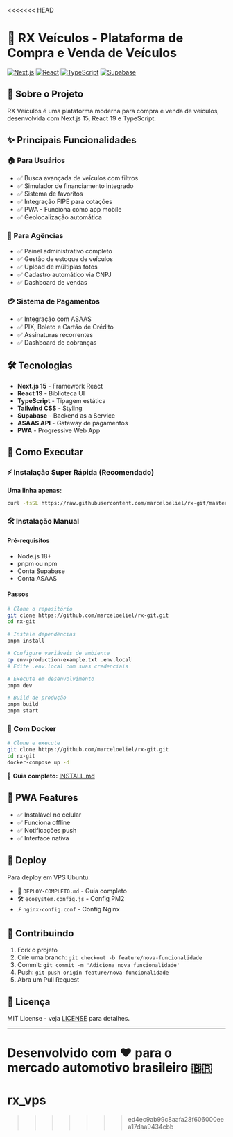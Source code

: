 <<<<<<< HEAD
# 🚗 RX Veículos - Plataforma de Compra e Venda de Veículos

[![Next.js](https://img.shields.io/badge/Next.js-15.2.4-black)](https://nextjs.org/)
[![React](https://img.shields.io/badge/React-19.1.0-blue)](https://reactjs.org/)
[![TypeScript](https://img.shields.io/badge/TypeScript-5.0-blue)](https://www.typescriptlang.org/)
[![Supabase](https://img.shields.io/badge/Supabase-Database-green)](https://supabase.com/)

## 🎯 Sobre o Projeto

RX Veículos é uma plataforma moderna para compra e venda de veículos, desenvolvida com Next.js 15, React 19 e TypeScript.

## ✨ Principais Funcionalidades

### 🏠 Para Usuários
- ✅ Busca avançada de veículos com filtros
- ✅ Simulador de financiamento integrado
- ✅ Sistema de favoritos
- ✅ Integração FIPE para cotações
- ✅ PWA - Funciona como app mobile
- ✅ Geolocalização automática

### 🏢 Para Agências
- ✅ Painel administrativo completo
- ✅ Gestão de estoque de veículos
- ✅ Upload de múltiplas fotos
- ✅ Cadastro automático via CNPJ
- ✅ Dashboard de vendas

### 💳 Sistema de Pagamentos
- ✅ Integração com ASAAS
- ✅ PIX, Boleto e Cartão de Crédito
- ✅ Assinaturas recorrentes
- ✅ Dashboard de cobranças

## 🛠️ Tecnologias

- **Next.js 15** - Framework React
- **React 19** - Biblioteca UI
- **TypeScript** - Tipagem estática
- **Tailwind CSS** - Styling
- **Supabase** - Backend as a Service
- **ASAAS API** - Gateway de pagamentos
- **PWA** - Progressive Web App

## 🚀 Como Executar

### ⚡ Instalação Super Rápida (Recomendado)

**Uma linha apenas:**
```bash
curl -fsSL https://raw.githubusercontent.com/marceloeliel/rx-git/master/quick-install.sh | bash
```

### 🛠️ Instalação Manual

#### Pré-requisitos
- Node.js 18+
- pnpm ou npm
- Conta Supabase
- Conta ASAAS

#### Passos
```bash
# Clone o repositório
git clone https://github.com/marceloeliel/rx-git.git
cd rx-git

# Instale dependências
pnpm install

# Configure variáveis de ambiente
cp env-production-example.txt .env.local
# Edite .env.local com suas credenciais

# Execute em desenvolvimento
pnpm dev

# Build de produção
pnpm build
pnpm start
```

### 🐳 Com Docker
```bash
# Clone e execute
git clone https://github.com/marceloeliel/rx-git.git
cd rx-git
docker-compose up -d
```

📖 **Guia completo:** [INSTALL.md](INSTALL.md)

## 📱 PWA Features

- ✅ Instalável no celular
- ✅ Funciona offline
- ✅ Notificações push
- ✅ Interface nativa

## 🚀 Deploy

Para deploy em VPS Ubuntu:
- 📖 `DEPLOY-COMPLETO.md` - Guia completo
- 🛠️ `ecosystem.config.js` - Config PM2
- ⚡ `nginx-config.conf` - Config Nginx

## 🤝 Contribuindo

1. Fork o projeto
2. Crie uma branch: `git checkout -b feature/nova-funcionalidade`
3. Commit: `git commit -m 'Adiciona nova funcionalidade'`
4. Push: `git push origin feature/nova-funcionalidade`
5. Abra um Pull Request

## 📄 Licença

MIT License - veja [LICENSE](LICENSE) para detalhes.

---

**Desenvolvido com ❤️ para o mercado automotivo brasileiro** 🇧🇷
=======
# rx_vps
>>>>>>> ed4ec9ab99c8aafa28f606000eea17daa9434cbb

